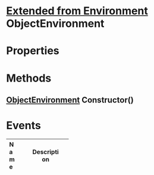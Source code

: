 # [Extended from Environment](Environment.md) ObjectEnvironment 
 
# Properties



# Methods

## [ObjectEnvironment](ObjectEnvironment.md) Constructor() 
 

# Events
|<div style="width:20%; max-size: 20%">Name</div>|<div style="width:80%; max-size: 80%">Description</div>|
|---|---|



